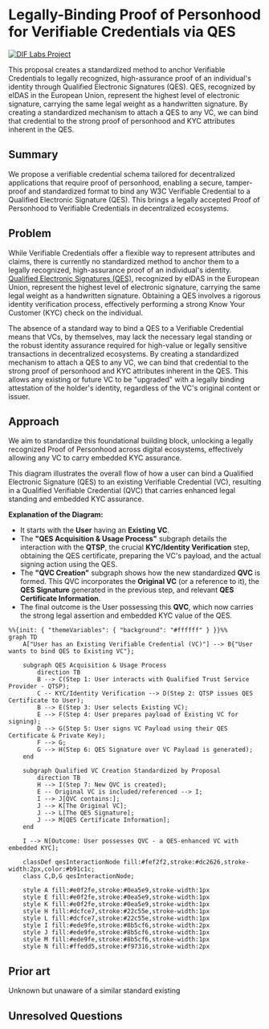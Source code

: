 # Legally-Binding Proof of Personhood for Verifiable Credentials via QES

[![DIF Labs Project](https://img.shields.io/badge/DIF_Labs_Project-v1-black?style=for-the-badge&labelColor=%23000000&color=%2300ff00)](<proposal_path>)

This proposal creates a standardized method to anchor Verifiable Credentials to legally recognized, high-assurance proof of an individual's identity through Qualified Electronic Signatures (QES). QES, recognized by eIDAS in the European Union, represent the highest level of electronic signature, carrying the same legal weight as a handwritten signature. By creating a standardized mechanism to attach a QES to any VC, we can bind that credential to the strong proof of personhood and KYC attributes inherent in the QES.

## Summary

We propose a verifiable credential schema tailored for decentralized applications that require proof of personhood, enabling a secure, tamper-proof and standardized format to bind any W3C Verifiable Credential to a Qualified Electronic Signature (QES). This brings a legally accepted Proof of Personhood to Verifiable Credentials in decentralized ecosystems.

## Problem

While Verifiable Credentials offer a flexible way to represent attributes and claims, there is currently no standardized method to anchor them to a legally recognized, high-assurance proof of an individual's identity. [Qualified Electronic Signatures (QES)](https://en.wikipedia.org/wiki/Qualified_electronic_signature), recognized by eIDAS in the European Union, represent the highest level of electronic signature, carrying the same legal weight as a handwritten signature. Obtaining a QES involves a rigorous identity verification process, effectively performing a strong Know Your Customer (KYC) check on the individual.

The absence of a standard way to bind a QES to a Verifiable Credential means that VCs, by themselves, may lack the necessary legal standing or the robust identity assurance required for high-value or legally sensitive transactions in decentralized ecosystems. By creating a standardized mechanism to attach a QES to any VC, we can bind that credential to the strong proof of personhood and KYC attributes inherent in the QES. This allows any existing or future VC to be "upgraded" with a legally binding attestation of the holder's identity, regardless of the VC's original content or issuer.

## Approach

We aim to standardize this foundational building block, unlocking a legally recognized Proof of Personhood across digital ecosystems, effectively allowing any VC to carry embedded KYC assurance.

This diagram illustrates the overall flow of how a user can bind a Qualified Electronic Signature (QES) to an existing Verifiable Credential (VC), resulting in a Qualified Verifiable Credential (QVC) that carries enhanced legal standing and embedded KYC assurance.

**Explanation of the Diagram:**

*   It starts with the **User** having an **Existing VC**.
*   The **"QES Acquisition & Usage Process"** subgraph details the interaction with the **QTSP**, the crucial **KYC/Identity Verification** step, obtaining the QES certificate, preparing the VC's payload, and the actual signing action using the QES.
*   The **"QVC Creation"** subgraph shows how the new standardized **QVC** is formed. This QVC incorporates the **Original VC** (or a reference to it), the **QES Signature** generated in the previous step, and relevant **QES Certificate Information**.
*   The final outcome is the User possessing this **QVC**, which now carries the strong legal assertion and embedded KYC value of the QES.

```mermaid
%%{init: { "themeVariables": { "background": "#ffffff" } }}%%
graph TD
    A["User has an Existing Verifiable Credential (VC)"] --> B{"User wants to bind QES to Existing VC"};

    subgraph QES Acquisition & Usage Process
        direction TB
        B --> C(Step 1: User interacts with Qualified Trust Service Provider - QTSP);
        C -- KYC/Identity Verification --> D(Step 2: QTSP issues QES Certificate to User);
        B --> E(Step 3: User selects Existing VC);
        E --> F(Step 4: User prepares payload of Existing VC for signing);
        D --> G(Step 5: User signs VC Payload using their QES Certificate & Private Key);
        F --> G;
        G --> H(Step 6: QES Signature over VC Payload is generated);
    end

    subgraph Qualified VC Creation Standardized by Proposal
        direction TB
        H --> I(Step 7: New QVC is created);
        E -- Original VC is included/referenced --> I;
        I --> J[QVC contains:];
        J --> K[The Original VC];
        J --> L[The QES Signature];
        J --> M[QES Certificate Information];
    end

    I --> N[Outcome: User possesses QVC - a QES-enhanced VC with embedded KYC];

    classDef qesInteractionNode fill:#fef2f2,stroke:#dc2626,stroke-width:2px,color:#b91c1c;
    class C,D,G qesInteractionNode;

    style A fill:#e0f2fe,stroke:#0ea5e9,stroke-width:1px
    style E fill:#e0f2fe,stroke:#0ea5e9,stroke-width:1px
    style K fill:#e0f2fe,stroke:#0ea5e9,stroke-width:1px
    style H fill:#dcfce7,stroke:#22c55e,stroke-width:1px
    style L fill:#dcfce7,stroke:#22c55e,stroke-width:1px
    style I fill:#ede9fe,stroke:#8b5cf6,stroke-width:2px
    style J fill:#ede9fe,stroke:#8b5cf6,stroke-width:1px
    style M fill:#ede9fe,stroke:#8b5cf6,stroke-width:1px
    style N fill:#ffedd5,stroke:#f97316,stroke-width:2px
```

## Prior art

Unknown but unaware of a similar standard existing

## Unresolved Questions
